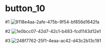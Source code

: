 # button_10

#1
![9118e4aa-2afe-475b-9f54-bf856d1642fa](https://user-images.githubusercontent.com/110682013/194816246-17d814b8-17cc-4c8e-a6ef-21b938bf8396.jpg)

#2
![1e0bcc07-42d7-42c1-b483-fcd1143d12e1](https://user-images.githubusercontent.com/110682013/194816275-7428e0bb-b02d-468d-85bf-6d2b5a2519fc.jpg)

#3
![248f7762-25f1-4eaa-ac42-d43c2b13c191](https://user-images.githubusercontent.com/110682013/194816288-7611b5ef-47de-4d6a-8da1-34043ef1ae5e.jpg)
